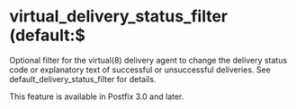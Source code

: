 # virtual_delivery_status_filter (default:$ 

 Optional filter for the virtual(8) delivery agent to change the
delivery status code or explanatory text of successful or unsuccessful
deliveries.  See default_delivery_status_filter for details.  

 This feature is available in Postfix 3.0 and later. 


